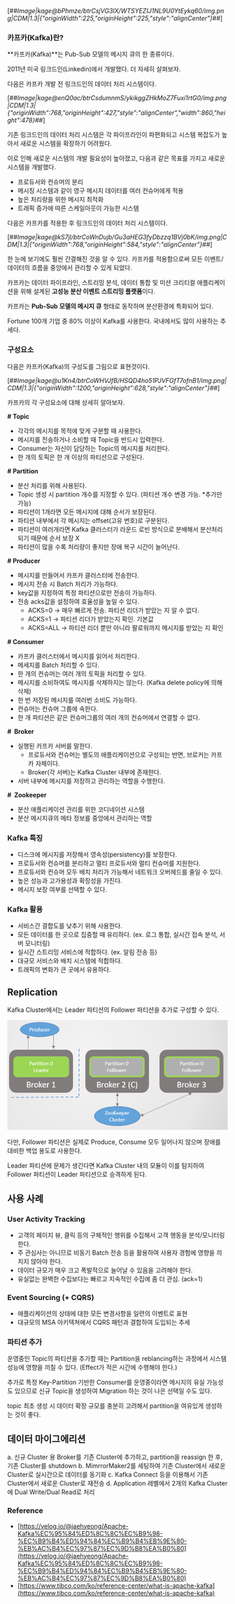 [##_Image|kage@bPhmze/btrCsjVG3IX/WTSYEZIJ1NL9U0YtEykq60/img.png|CDM|1.3|{"originWidth":225,"originHeight":225,"style":"alignCenter"}_##]

### 카프카(Kafka)란?

**카프카(Kafka)**는 Pub-Sub 모델의 메시지 큐의 한 종류이다.

2011년 미국 링크드인(Linkedin)에서 개발했다. 더 자세히 살펴보자.

다음은 카프카 개발 전 링크드인의 데이터 처리 시스템이다.

[##_Image|kage@enQ0ac/btrCsdumnmS/ykikggZHkMoZ7Fuxi1rtG0/img.png|CDM|1.3|{"originWidth":768,"originHeight":427,"style":"alignCenter","width":860,"height":478}_##]

기존 링크드인의 데이터 처리 시스템은 각 파이프라인이 파편화되고 시스템 복잡도가 높아서 새로운 시스템을 확장하기 어려웠다.

이로 인해 새로운 시스템의 개발 필요성이 높아졌고, 다음과 같은 목표를 가지고 새로운 시스템을 개발했다.

-   프로듀서와 컨슈머의 분리
-   메시징 시스템과 같이 영구 메시지 데이터를 여러 컨슈머에게 적용
-   높은 처리량을 위한 메시지 최적화
-   트래픽 증가에 따른 스케일아웃이 가능한 시스템

다음은 카프카를 적용한 후 링크드인의 데이터 처리 시스템이다.

[##_Image|kage@kS7jl/btrCoWnDujb/Gu3aHEG3fyDbzzq1BVj0bK/img.png|CDM|1.3|{"originWidth":768,"originHeight":584,"style":"alignCenter"}_##]

한 눈에 보기에도 훨씬 간결해진 것을 알 수 있다. 카프카를 적용함으로써 모든 이벤트/데이터의 흐름을 중앙에서 관리할 수 있게 되었다.

카프카는 데이터 파이프라인, 스트리밍 분석, 데이터 통합 및 미션 크리티컬 애플리케이션을 위해 설계된 **고성능 분산 이벤트 스트리밍 플랫폼**이다.

카프카는 **Pub-Sub 모델의 메시지 큐** 형태로 동작하며 분산환경에 특화되어 있다.

Fortune 100개 기업 중 80% 이상이 Kafka를 사용한다. 국내에서도 많이 사용하는 추세다.

### 구성요소

다음은 카프카(Kafka)의 구성도를 그림으로 표현것이다.

[##_Image|kage@u1Kn4/btrCoWHVJfB/HSQD4ho51PJVFGfT7ofnB1/img.png|CDM|1.3|{"originWidth":1200,"originHeight":628,"style":"alignCenter"}_##]

카프카의 각 구성요소에 대해 상세히 알아보자.

**\# Topic**

-   각각의 메시지를 목적에 맞게 구분할 때 사용한다.
-   메시지를 전송하거나 소비할 때 Topic을 반드시 입력한다.
-   Consumer는 자신이 담당하는 Topic의 메시지를 처리한다.
-   한 개의 토픽은 한 개 이상의 파티션으로 구성된다.

**\# Partition**

-   분산 처리를 위해 사용된다.
-   Topic 생성 시 partition 개수를 지정할 수 있다. (파티션 개수 변경 가능. \*추가만 가능)
-   파티션이 1개라면 모든 메시지에 대해 순서가 보장된다.
-   파티션 내부에서 각 메시지는 offset(고유 번호)로 구분된다.
-   파티션이 여러개라면 Kafka 클러스터가 라운드 로빈 방식으로 분배해서 분산처리되기 때문에 순서 보장 X
-   파티션이 많을 수록 처리량이 좋지만 장애 복구 시간이 늘어난다.

**\# Producer**

-   메시지를 만들어서 카프카 클러스터에 전송한다.
-   메시지 전송 시 Batch 처리가 가능하다.
-   key값을 지정하여 특정 파티션으로만 전송이 가능하다.
-   전송 acks값을 설정하여 효율성을 높일 수 있다.
    -   ACKS=0 -> 매우 빠르게 전송. 파티션 리더가 받았는 지 알 수 없다.
    -   ACKS=1 -> 파티션 리더가 받았는지 확인. 기본값
    -   ACKS=ALL -> 파티션 리더 뿐만 아니라 팔로워까지 메시지를 받았는 지 확인

**\# Consumer**

-   카프카 클러스터에서 메시지를 읽어서 처리한다.
-   메세지를 Batch 처리할 수 있다.
-   한 개의 컨슈머는 여러 개의 토픽을 처리할 수 있다.
-   메시지를 소비하여도 메시지를 삭제하지는 않는다. (Kafka delete policy에 의해 삭제)
-   한 번 저장된 메시지를 여러번 소비도 가능하다.
-   컨슈머는 컨슈머 그룹에 속한다.
-   한 개 파티션은 같은 컨슈머그룹의 여러 개의 컨슈머에서 연결할 수 없다.

**#  Broker**

-   실행된 카프카 서버를 말한다.
    -   프로듀서와 컨슈머는 별도의 애플리케이션으로 구성되는 반면, 브로커는 카프카 자체이다.
    -   Broker(각 서버)는 Kafka Cluster 내부에 존재한다.
-   서버 내부에 메시지를 저장하고 관리하는 역할을 수행한다.

**#  Zookeeper**

-   분산 애플리케이션 관리를 위한 코디네이션 시스템
-   분산 메시지큐의 메타 정보를 중앙에서 관리하는 역할

### Kafka 특징

-   디스크에 메시지를 저장해서 영속성(persistency)를 보장한다.
-   프로듀서와 컨슈머를 분리하고 멀티 프로듀서와 멀티 컨슈머를 지원한다.
-   프로듀서와 컨슈머 모두 배치 처리가 가능해서 네트워크 오버헤드를 줄일 수 있다.
-   높은 성능과 고가용성과 확장성을 가진다.
-   메시지 보장 여부를 선택할 수 있다.

### Kafka 활용

-   서비스간 결합도를 낮추기 위해 사용한다.
-   모든 데이터를 한 곳으로 집중할 때 유리하다. (ex. 로그 통합, 실시간 접속 분석, 서버 모니터링)
-   실시간 스트리밍 서비스에 적합하다. (ex. 알림 전송 등)
-   대규모 서비스와 배치 시스템에 적합하다.
-   트래픽의 변화가 큰 곳에서 유용하다.

## Replication

Kafka Cluster에서는 Leader 파티션의 Follower 파티션을 추가로 구성할 수 있다.

![img_1.png](img_1.png)

다만, Follower 파티션은 실제로 Produce, Consume 모두 일어나지 않으며 장애를 대비한 백업 용도로 사용한다.

Leader 파티션에 문제가 생긴다면 Kafka Cluster 내의 모듈이 이를 탐지하여 Follower 파티션이 Leader 파티션으로 승격하게 된다.

## 사용 사례

### User Activity Tracking

- 고객의 페이지 뷰, 클릭 등의 구체적인 행위를 수집해서 고객 행동을 분석/모니터링한다.
- 주 관심사는 아니므로 비동기 Batch 전송 등을 활용하여 사용자 경험에 영향을 끼치지 않아야 한다.
- 데이터 규모가 매우 크고 폭발적으로 늘어날 수 있음을 고려해야 한다.
- 유실없는 완벽한 수집보다는 빠르고 지속적인 수집에 좀 더 관심. (ack=1)

### Event Sourcing (+ CQRS)
- 애플리케이션의 상태에 대한 모든 변경사항을 일련의 이벤트로 표현
- 대규모의 MSA 아키텍쳐에서 CQRS 패턴과 결합하여 도입되는 추세

### 파티션 추가

운영중인 Topic의 파티션을 추가할 때는 Partition을 reblancing하는 과정에서 시스템 성능에 영향을 끼칠 수 있다. (Effect가 적은 시간에 수행해야 한다.)

추가로 특정 Key-Partition 기반한 Consumer를 운영중이라면 메시지의 유실 가능성도 있으므로 신규 Topic을 생성하여 Migration 하는 것이 나은 선택일 수도 있다.

topic 최초 생성 시 데이터 확장 규모를 충분히 고려해서 partition을 여유있게 생성하는 것이 좋다.

## 데이터 마이그에리션

a. 신규 Cluster 용 Broker를 기존 Cluster에 추가하고, partition을 reassign 한 후, 기존 Cluster를 shutdown
b. MimrrorMaker2를 세팅하여 기존 Cluster에서 새로운 Cluster로 실시간으로 데이터를 동기화
c. Kafka Connect 등을 이용해서 기존 Cluster에서 새로운 Cluster로 재전송
d. Application 레벨에서 2개의 Kafka Cluster에 Dual Write/Dual Read로 처리

### Reference

-   [https://velog.io/@jaehyeong/Apache-Kafka%EC%95%84%ED%8C%8C%EC%B9%98-%EC%B9%B4%ED%94%84%EC%B9%B4%EB%9E%80-%EB%AC%B4%EC%97%87%EC%9D%B8%EA%B0%80](https://velog.io/@jaehyeong/Apache-Kafka%EC%95%84%ED%8C%8C%EC%B9%98-%EC%B9%B4%ED%94%84%EC%B9%B4%EB%9E%80-%EB%AC%B4%EC%97%87%EC%9D%B8%EA%B0%80)
-   [https://www.tibco.com/ko/reference-center/what-is-apache-kafka](https://www.tibco.com/ko/reference-center/what-is-apache-kafka)